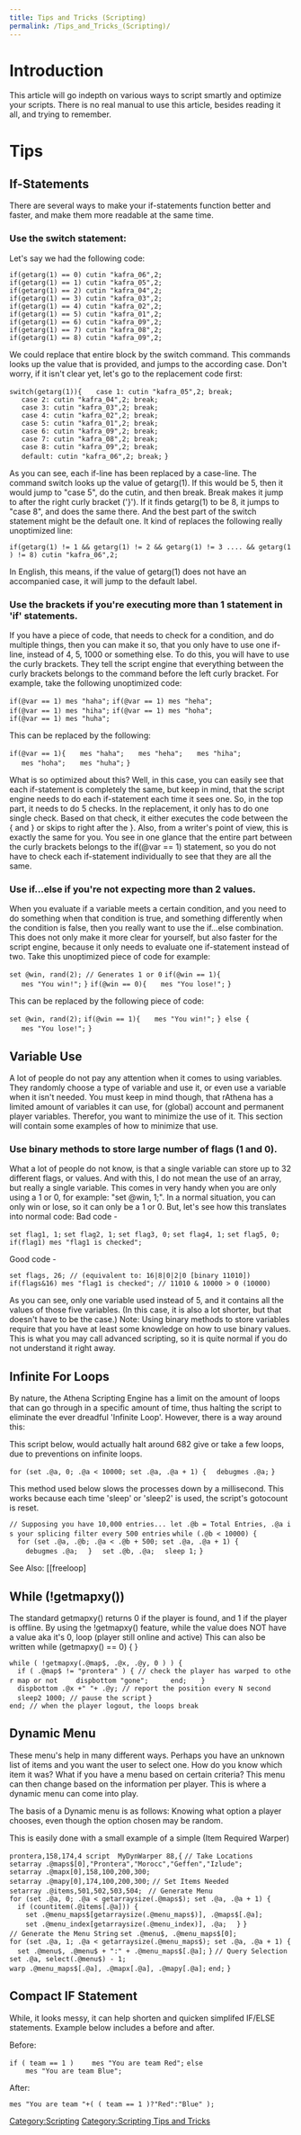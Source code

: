 ```yaml
---
title: Tips and Tricks (Scripting)
permalink: /Tips_and_Tricks_(Scripting)/
---
```


Introduction
============

This article will go indepth on various ways to script smartly and optimize your scripts. There is no real manual to use this article, besides reading it all, and trying to remember.

Tips
====

If-Statements
-------------

There are several ways to make your if-statements function better and faster, and make them more readable at the same time.

### Use the switch statement:

Let's say we had the following code:

`if(getarg(1) == 0) cutin "kafra_06",2;`
`if(getarg(1) == 1) cutin "kafra_05",2;`
`if(getarg(1) == 2) cutin "kafra_04",2;`
`if(getarg(1) == 3) cutin "kafra_03",2;`
`if(getarg(1) == 4) cutin "kafra_02",2;`
`if(getarg(1) == 5) cutin "kafra_01",2;`
`if(getarg(1) == 6) cutin "kafra_09",2;`
`if(getarg(1) == 7) cutin "kafra_08",2;`
`if(getarg(1) == 8) cutin "kafra_09",2;`

We could replace that entire block by the switch command. This commands looks up the value that is provided, and jumps to the according case. Don't worry, if it isn't clear yet, let's go to the replacement code first:

`switch(getarg(1)){`
`   case 1: cutin "kafra_05",2; break;`
`   case 2: cutin "kafra_04",2; break;`
`   case 3: cutin "kafra_03",2; break;`
`   case 4: cutin "kafra_02",2; break;`
`   case 5: cutin "kafra_01",2; break;`
`   case 6: cutin "kafra_09",2; break;`
`   case 7: cutin "kafra_08",2; break;`
`   case 8: cutin "kafra_09",2; break;`
`   default: cutin "kafra_06",2; break;`
`}`

As you can see, each if-line has been replaced by a case-line. The command switch looks up the value of getarg(1). If this would be 5, then it would jump to "case 5", do the cutin, and then break. Break makes it jump to after the right curly bracket ('}').
If it finds getarg(1) to be 8, it jumps to "case 8", and does the same there. And the best part of the switch statement might be the default one. It kind of replaces the following really unoptimized line:

`if(getarg(1) != 1 && getarg(1) != 2 && getarg(1) != 3 .... && getarg(1) != 8) cutin "kafra_06",2;`

In English, this means, if the value of getarg(1) does not have an accompanied case, it will jump to the default label.

### Use the brackets if you're executing more than 1 statement in 'if' statements.

If you have a piece of code, that needs to check for a condition, and do multiple things, then you can make it so, that you only have to use one if-line, instead of 4, 5, 1000 or something else. To do this, you will have to use the curly brackets. They tell the script engine that everything between the curly brackets belongs to the command before the left curly bracket. For example, take the following unoptimized code:

`if(@var == 1) mes "haha";`
`if(@var == 1) mes "heha";`
`if(@var == 1) mes "hiha";`
`if(@var == 1) mes "hoha";`
`if(@var == 1) mes "huha";`

This can be replaced by the following:

`if(@var == 1){`
`   mes "haha";`
`   mes "heha";`
`   mes "hiha";`
`   mes "hoha";`
`   mes "huha";`
`}`

What is so optimized about this? Well, in this case, you can easily see that each if-statement is completely the same, but keep in mind, that the script engine needs to do each if-statement each time it sees one. So, in the top part, it needs to do 5 checks. In the replacement, it only has to do one single check. Based on that check, it either executes the code between the { and } or skips to right after the }.
Also, from a writer's point of view, this is exactly the same for you. You see in one glance that the entire part between the curly brackets belongs to the if(@var == 1) statement, so you do not have to check each if-statement individually to see that they are all the same.

### Use if...else if you're not expecting more than 2 values.

When you evaluate if a variable meets a certain condition, and you need to do something when that condition is true, and something differently when the condition is false, then you really want to use the if...else combination. This does not only make it more clear for yourself, but also faster for the script engine, because it only needs to evaluate one if-statement instead of two. Take this unoptimized piece of code for example:

`set @win, rand(2); // Generates 1 or 0`
`if(@win == 1){`
`   mes "You win!";`
`}`
`if(@win == 0){`
`   mes "You lose!";`
`}`

This can be replaced by the following piece of code:

`set @win, rand(2);`
`if(@win == 1){`
`   mes "You win!";`
`} else {`
`   mes "You lose!";`
`}`

Variable Use
------------

A lot of people do not pay any attention when it comes to using variables. They randomly choose a type of variable and use it, or even use a variable when it isn't needed. You must keep in mind though, that rAthena has a limited amount of variables it can use, for (global) account and permanent player variables. Therefor, you want to minimize the use of it. This section will contain some examples of how to minimize that use.

### Use binary methods to store large number of flags (1 and 0).

What a lot of people do not know, is that a single variable can store up to 32 different flags, or values. And with this, I do not mean the use of an array, but really a single variable. This comes in very handy when you are only using a 1 or 0, for example: "set @win, 1;". In a normal situation, you can only win or lose, so it can only be a 1 or 0.
But, let's see how this translates into normal code:
Bad code -

`set flag1, 1;`
`set flag2, 1;`
`set flag3, 0;`
`set flag4, 1;`
`set flag5, 0;`
`if(flag1) mes "flag1 is checked";`

Good code -

`set flags, 26; // (equivalent to: 16|8|0|2|0 [binary 11010])`
`if(flags&16) mes "flag1 is checked"; // 11010 & 10000 > 0 (10000)`

As you can see, only one variable used instead of 5, and it contains all the values of those five variables. (In this case, it is also a lot shorter, but that doesn't have to be the case.)
Note:
Using binary methods to store variables require that you have at least some knowledge on how to use binary values. This is what you may call advanced scripting, so it is quite normal if you do not understand it right away.

Infinite For Loops
------------------

By nature, the Athena Scripting Engine has a limit on the amount of loops that can go through in a specific amount of time, thus halting the script to eliminate the ever dreadful 'Infinite Loop'. However, there is a way around this:

This script below, would actually halt around 682 give or take a few loops, due to preventions on infinite loops.

`for (set .@a, 0; .@a < 10000; set .@a, .@a + 1) {`
`  debugmes .@a;`
`}`

This method used below slows the processes down by a millisecond. This works because each time 'sleep' or 'sleep2' is used, the script's gotocount is reset.

`// Supposing you have 10,000 entries... let .@b = Total Entries, .@a is your splicing filter every 500 entries`
`while (.@b < 10000) {`
`  for (set .@a, .@b; .@a < .@b + 500; set .@a, .@a + 1) {`
`    debugmes .@a;`
`  }`
`  set .@b, .@a;`
`  sleep 1;`
`}`

See Also: \[\[freeloop\]

While (!getmapxy())
-------------------

The standard getmapxy() returns 0 if the player is found, and 1 if the player is offline. By using the !getmapxy() feature, while the value does NOT have a value aka it's 0, loop (player still online and active) This can also be written while (getmapxy() == 0) { }

`while ( !getmapxy(.@map$, .@x, .@y, 0 ) ) {`
`  if ( .@map$ != "prontera" ) { // check the player has warped to other map or not`
`    dispbottom "gone"; `
`    end; `
`  }`
`  dispbottom .@x +" "+ .@y; // report the position every N second`
`  sleep2 1000; // pause the script`
`}`
`end; // when the player logout, the loops break`

Dynamic Menu
------------

These menu's help in many different ways. Perhaps you have an unknown list of items and you want the user to select one. How do you know which item it was? What if you have a menu based on certain criteria? This menu can then change based on the information per player. This is where a dynamic menu can come into play.

The basis of a Dynamic menu is as follows: Knowing what option a player chooses, even though the option chosen may be random.

This is easily done with a small example of a simple (Item Required Warper)

`prontera,158,174,4 script  MyDynWarper 88,{`
`// Take Locations`
`setarray .@maps$[0],"Prontera","Morocc","Geffen","Izlude";`
`setarray .@mapx[0],158,100,200,300;`
`setarray .@mapy[0],174,100,200,300;`
`// Set Items Needed`
`setarray .@items,501,502,503,504; `
`// Generate Menu`
`for (set .@a, 0; .@a < getarraysize(.@maps$); set .@a, .@a + 1) {`
`  if (countitem(.@items[.@a])) {`
`    set .@menu_maps$[getarraysize(.@menu_maps$)], .@maps$[.@a];`
`    set .@menu_index[getarraysize(.@menu_index)], .@a;`
`  }`
`}  `
`// Generate the Menu String`
`set .@menu$, .@menu_maps$[0];`
`for (set .@a, 1; .@a < getarraysize(.@menu_maps$); set .@a, .@a + 1) {`
`  set .@menu$, .@menu$ + ":" + .@menu_maps$[.@a];`
`}`
`// Query Selection`
`set .@a, select(.@menu$) - 1; `
`warp .@menu_maps$[.@a], .@mapx[.@a], .@mapy[.@a];`
`end;`
`}`

Compact IF Statement
--------------------

While, it looks messy, it can help shorten and quicken simplifed IF/ELSE statements. Example below includes a before and after.

Before:

`if ( team == 1 )`
`    mes "You are team Red";`
`else`
`    mes "You are team Blue";`

After:

`mes "You are team "+( ( team == 1 )?"Red":"Blue" );`

[Category:Scripting](/Category:Scripting "wikilink") [Category:Scripting Tips and Tricks](/Category:Scripting_Tips_and_Tricks "wikilink")